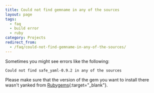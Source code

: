```yaml
---
title: Could not find gemname in any of the sources
layout: page
tags:
  - faq
  - build error
  - ruby
category: Projects
redirect_from:
  - /faq/could-not-find-gemname-in-any-of-the-sources/
---
```

Sometimes you might see errors like the following:

```shell
Could not find safe_yaml-0.9.2 in any of the sources
```

Please make sure that the version of the gem you want to install there wasn't yanked from [Rubygems](http://rubygems.org/){:target="_blank"}.

